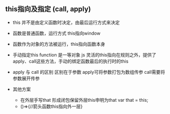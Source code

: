 ## this指向及指定 (call, apply)

- this 并不是由定义函数时决定，由最后运行方式来决定
 - 函数是普通函数，运行方式 this指向window
 - 函数作为对象的方法被运行，this指向函数本身

- 手动指定this
  function 是一等对象 js 灵活的this指向在规则之外，提供了apply、call这些方法，手动的绑定函数最后的执行时的this
- apply 与 call 的区别
  区别在于参数 apply可将参数打包为数组传参 call需要将参数展开传参
- 其他方案
  - 在外层手写that 形成闭包保留外层this申明为that
    var that = this; 
  - ()=>{//箭头函数this指向外一层}